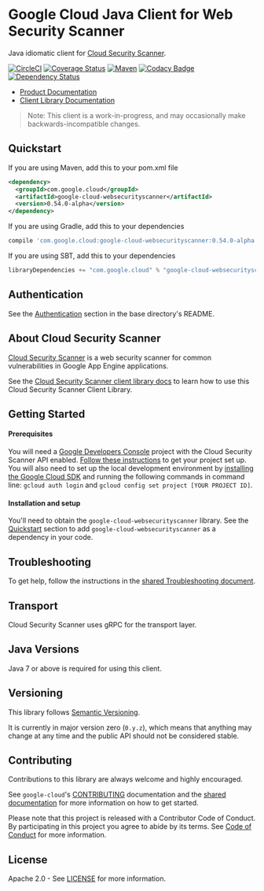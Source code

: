 Google Cloud Java Client for Web Security Scanner
======================================

Java idiomatic client for [Cloud Security Scanner][cloud-websecurityscanner].

[![CircleCI](https://circleci.com/gh/GoogleCloudPlatform/google-cloud-java/tree/master.svg?style=shield)](https://circleci.com/gh/GoogleCloudPlatform/google-cloud-java/tree/master)
[![Coverage Status](https://coveralls.io/repos/GoogleCloudPlatform/google-cloud-java/badge.svg?branch=master)](https://coveralls.io/r/GoogleCloudPlatform/google-cloud-java?branch=master)
[![Maven](https://img.shields.io/maven-central/v/com.google.cloud/google-cloud-websecurityscanner.svg)](https://img.shields.io/maven-central/v/com.google.cloud/google-cloud-websecurityscanner.svg)
[![Codacy Badge](https://api.codacy.com/project/badge/grade/9da006ad7c3a4fe1abd142e77c003917)](https://www.codacy.com/app/mziccard/google-cloud-java)
[![Dependency Status](https://www.versioneye.com/user/projects/58fe4c8d6ac171426c414772/badge.svg?style=flat)](https://www.versioneye.com/user/projects/58fe4c8d6ac171426c414772)

- [Product Documentation][websecurityscanner-product-docs]
- [Client Library Documentation][websecurityscanner-client-lib-docs]

> Note: This client is a work-in-progress, and may occasionally
> make backwards-incompatible changes.

Quickstart
----------

[//]: # ({x-version-update-start:google-cloud-websecurityscanner:released})
If you are using Maven, add this to your pom.xml file
```xml
<dependency>
  <groupId>com.google.cloud</groupId>
  <artifactId>google-cloud-websecurityscanner</artifactId>
  <version>0.54.0-alpha</version>
</dependency>
```
If you are using Gradle, add this to your dependencies
```Groovy
compile 'com.google.cloud:google-cloud-websecurityscanner:0.54.0-alpha'
```
If you are using SBT, add this to your dependencies
```Scala
libraryDependencies += "com.google.cloud" % "google-cloud-websecurityscanner" % "0.54.0-alpha"
```
[//]: # ({x-version-update-end})

Authentication
--------------

See the [Authentication](https://github.com/GoogleCloudPlatform/google-cloud-java#authentication) section in the base directory's README.

About Cloud Security Scanner
----------------------------

[Cloud Security Scanner][cloud-websecurityscanner] is a web security scanner for common vulnerabilities in Google App Engine applications.

See the [Cloud Security Scanner client library docs][websecurityscanner-client-lib-docs] to learn how to use this Cloud Security Scanner Client Library.

Getting Started
---------------
#### Prerequisites
You will need a [Google Developers Console](https://console.developers.google.com/) project with the Cloud Security Scanner API enabled. [Follow these instructions](https://cloud.google.com/docs/authentication#preparation) to get your project set up. You will also need to set up the local development environment by [installing the Google Cloud SDK](https://cloud.google.com/sdk/) and running the following commands in command line: `gcloud auth login` and `gcloud config set project [YOUR PROJECT ID]`.

#### Installation and setup
You'll need to obtain the `google-cloud-websecurityscanner` library.  See the [Quickstart](#quickstart) section to add `google-cloud-websecurityscanner` as a dependency in your code.

Troubleshooting
---------------

To get help, follow the instructions in the [shared Troubleshooting document](https://github.com/GoogleCloudPlatform/gcloud-common/blob/master/troubleshooting/readme.md#troubleshooting).

Transport
---------
Cloud Security Scanner uses gRPC for the transport layer.

Java Versions
-------------

Java 7 or above is required for using this client.

Versioning
----------

This library follows [Semantic Versioning](http://semver.org/).

It is currently in major version zero (``0.y.z``), which means that anything may change at any time and the public API should not be considered stable.

Contributing
------------

Contributions to this library are always welcome and highly encouraged.

See `google-cloud`'s [CONTRIBUTING] documentation and the [shared documentation](https://github.com/GoogleCloudPlatform/gcloud-common/blob/master/contributing/readme.md#how-to-contribute-to-gcloud) for more information on how to get started.

Please note that this project is released with a Contributor Code of Conduct. By participating in this project you agree to abide by its terms. See [Code of Conduct][code-of-conduct] for more information.

License
-------

Apache 2.0 - See [LICENSE] for more information.


[CONTRIBUTING]:https://github.com/GoogleCloudPlatform/google-cloud-java/blob/master/CONTRIBUTING.md
[code-of-conduct]:https://github.com/GoogleCloudPlatform/google-cloud-java/blob/master/CODE_OF_CONDUCT.md#contributor-code-of-conduct
[LICENSE]: https://github.com/GoogleCloudPlatform/google-cloud-java/blob/master/LICENSE
[cloud-platform]: https://cloud.google.com/
[cloud-websecurityscanner]: https://cloud.google.com/security-scanner
[websecurityscanner-product-docs]: https://cloud.google.com/security-scanner/docs
[websecurityscanner-client-lib-docs]: https://googlecloudplatform.github.io/google-cloud-java/google-cloud-clients/apidocs/index.html?com/google/cloud/websecurityscanner/v1alpha/package-summary.html
